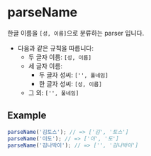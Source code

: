 # parseName

한글 이름을 `[성, 이름]`으로 분류하는 parser 입니다.

- 다음과 같은 규칙을 따릅니다:
  - 두 글자 이름: `[성, 이름]`
  - 세 글자 이름:
    - 두 글자 성씨: `['', 풀네임]`
    - 한 글자 성씨: `[성, 이름]`
  - 그 외: `['', 풀네임]`

## Example

```typescript
parseName('김토스'); // => ['김', '토스']
parseName('이도'); // => ['이', '도']
parseName('김나박이'); // => ['', '김나박이']
```

